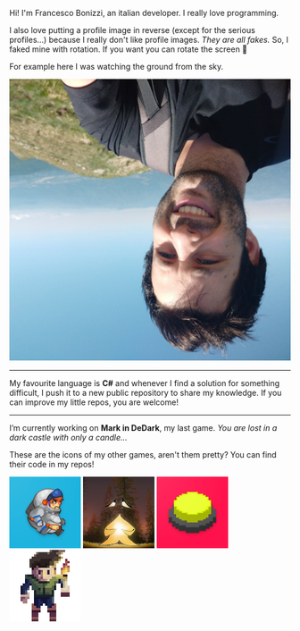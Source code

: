 Hi! I'm Francesco Bonizzi, an italian developer. I really love programming.

I also love putting a profile image in reverse (except for the serious profiles...) because I really don't like profile images. *They are all fakes.* So, I faked mine with rotation. If you want you can rotate the screen 🤣

For example here I was watching the ground from the sky.

![Me watching the ground from the sky](images/me-reverse.jpg)

---

My favourite language is **C#** and whenever I find a solution for something difficult, I push it to a new public repository to share my knowledge. If you can improve my little repos, you are welcome!

---

I’m currently working on **Mark in DeDark**, my last game. *You are lost in a dark castle with only a candle...*

These are the icons of my other games, aren't them pretty? You can find their code in my repos!

![infart](images/infart.png)
![starfall](images/starfall.png)
![rellow](images/rellow.png)
![mark](images/markindedark.png)
